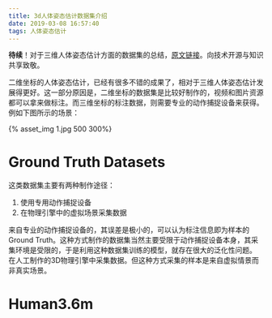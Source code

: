 ```yaml
---
title: 3d人体姿态估计数据集介绍
date: 2019-03-08 16:57:40
tags: 人体姿态估计
---
```


**待续**！对于三维人体姿态估计方面的数据集的总结，[原文链接](https://medium.com/datadriveninvestor/3d-pose-estimation-datasets-cd786e50491)。向技术开源与知识共享致敬。

<!-- more -->

二维坐标的人体姿态估计，已经有很多不错的成果了，相对于三维人体姿态估计发展得更好。这一部分原因是，二维坐标的数据集是比较好制作的，视频和图片资源都可以拿来做标注。而三维坐标的标注数据，则需要专业的动作捕捉设备来获得。例如下图所示的场景：

{% asset_img 1.jpg 500 300%}

# Ground Truth Datasets

这类数据集主要有两种制作途径：
1. 使用专用动作捕捉设备
2. 在物理引擎中的虚拟场景采集数据

来自专业的动作捕捉设备的，其误差是极小的，可以认为标注信息即为样本的Ground Truth。这种方式制作的数据集当然主要受限于动作捕捉设备本身，其采集环境是受限的，于是利用这种数据集训练的模型，就存在很大的泛化性问题。
在人工制作的3D物理引擎中采集数据。但这种方式采集的样本是来自虚拟情景而非真实场景。

# Human3.6m
